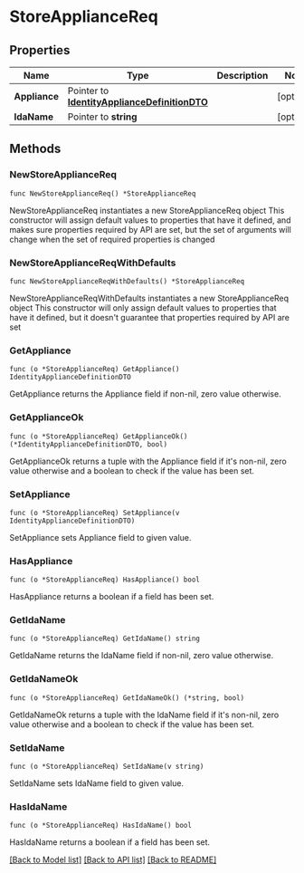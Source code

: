 # StoreApplianceReq

## Properties

Name | Type | Description | Notes
------------ | ------------- | ------------- | -------------
**Appliance** | Pointer to [**IdentityApplianceDefinitionDTO**](IdentityApplianceDefinitionDTO.md) |  | [optional] 
**IdaName** | Pointer to **string** |  | [optional] 

## Methods

### NewStoreApplianceReq

`func NewStoreApplianceReq() *StoreApplianceReq`

NewStoreApplianceReq instantiates a new StoreApplianceReq object
This constructor will assign default values to properties that have it defined,
and makes sure properties required by API are set, but the set of arguments
will change when the set of required properties is changed

### NewStoreApplianceReqWithDefaults

`func NewStoreApplianceReqWithDefaults() *StoreApplianceReq`

NewStoreApplianceReqWithDefaults instantiates a new StoreApplianceReq object
This constructor will only assign default values to properties that have it defined,
but it doesn't guarantee that properties required by API are set

### GetAppliance

`func (o *StoreApplianceReq) GetAppliance() IdentityApplianceDefinitionDTO`

GetAppliance returns the Appliance field if non-nil, zero value otherwise.

### GetApplianceOk

`func (o *StoreApplianceReq) GetApplianceOk() (*IdentityApplianceDefinitionDTO, bool)`

GetApplianceOk returns a tuple with the Appliance field if it's non-nil, zero value otherwise
and a boolean to check if the value has been set.

### SetAppliance

`func (o *StoreApplianceReq) SetAppliance(v IdentityApplianceDefinitionDTO)`

SetAppliance sets Appliance field to given value.

### HasAppliance

`func (o *StoreApplianceReq) HasAppliance() bool`

HasAppliance returns a boolean if a field has been set.

### GetIdaName

`func (o *StoreApplianceReq) GetIdaName() string`

GetIdaName returns the IdaName field if non-nil, zero value otherwise.

### GetIdaNameOk

`func (o *StoreApplianceReq) GetIdaNameOk() (*string, bool)`

GetIdaNameOk returns a tuple with the IdaName field if it's non-nil, zero value otherwise
and a boolean to check if the value has been set.

### SetIdaName

`func (o *StoreApplianceReq) SetIdaName(v string)`

SetIdaName sets IdaName field to given value.

### HasIdaName

`func (o *StoreApplianceReq) HasIdaName() bool`

HasIdaName returns a boolean if a field has been set.


[[Back to Model list]](../README.md#documentation-for-models) [[Back to API list]](../README.md#documentation-for-api-endpoints) [[Back to README]](../README.md)


